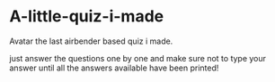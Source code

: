 # A-little-quiz-i-made
Avatar the last airbender based quiz i made.

just answer the questions one by one and make sure not to type your answer until all the answers available have been printed!
